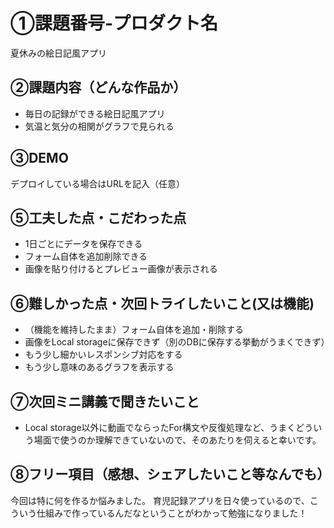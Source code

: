 # ①課題番号-プロダクト名

夏休みの絵日記風アプリ

## ②課題内容（どんな作品か）

- 毎日の記録ができる絵日記風アプリ
- 気温と気分の相関がグラフで見られる

## ③DEMO

デプロイしている場合はURLを記入（任意）

## ⑤工夫した点・こだわった点
- 1日ごとにデータを保存できる
- フォーム自体を追加削除できる
- 画像を貼り付けるとプレビュー画像が表示される

## ⑥難しかった点・次回トライしたいこと(又は機能)
- （機能を維持したまま）フォーム自体を追加・削除する
- 画像をLocal storageに保存できず（別のDBに保存する挙動がうまくできず）
- もう少し細かいレスポンシブ対応をする
- もう少し意味のあるグラフを表示する

## ⑦次回ミニ講義で聞きたいこと
- Local storage以外に動画でならったFor構文や反復処理など、うまくどういう場面で使うのか理解できていないので、そのあたりを伺えると幸いです。
  
## ⑧フリー項目（感想、シェアしたいこと等なんでも）
今回は特に何を作るか悩みました。
育児記録アプリを日々使っているので、こういう仕組みで作っているんだなということがわかって勉強になりました！
